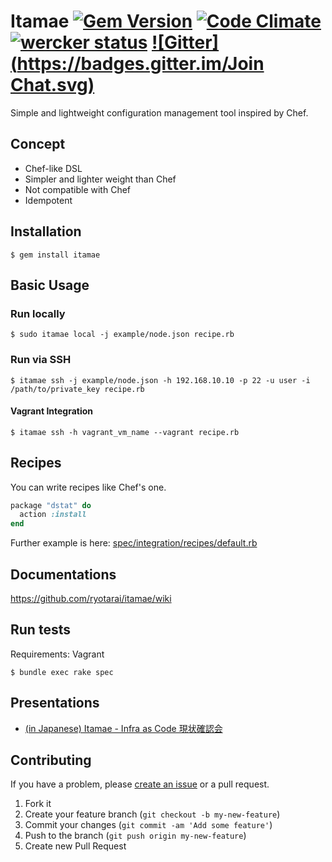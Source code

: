 # Itamae [![Gem Version](https://badge.fury.io/rb/itamae.svg)](http://badge.fury.io/rb/itamae) [![Code Climate](https://codeclimate.com/github/ryotarai/itamae/badges/gpa.svg)](https://codeclimate.com/github/ryotarai/itamae) [![wercker status](https://app.wercker.com/status/d44df82d2f4529ff664f32fa54ce12f5/s/master "wercker status")](https://app.wercker.com/project/bykey/d44df82d2f4529ff664f32fa54ce12f5) [![Gitter](https://badges.gitter.im/Join Chat.svg)](https://gitter.im/ryotarai/itamae?utm_source=badge&utm_medium=badge&utm_campaign=pr-badge&utm_content=badge)

Simple and lightweight configuration management tool inspired by Chef.

## Concept

- Chef-like DSL
- Simpler and lighter weight than Chef
- Not compatible with Chef
- Idempotent

## Installation

```
$ gem install itamae
```

## Basic Usage

### Run locally

```
$ sudo itamae local -j example/node.json recipe.rb
```

### Run via SSH

```
$ itamae ssh -j example/node.json -h 192.168.10.10 -p 22 -u user -i /path/to/private_key recipe.rb
```

#### Vagrant Integration

```
$ itamae ssh -h vagrant_vm_name --vagrant recipe.rb
```

## Recipes

You can write recipes like Chef's one.

```ruby
package "dstat" do
  action :install
end
```

Further example is here: [spec/integration/recipes/default.rb](spec/integration/recipes/default.rb)

## Documentations

https://github.com/ryotarai/itamae/wiki

## Run tests

Requirements: Vagrant

```
$ bundle exec rake spec
```

## Presentations

- [(in Japanese) Itamae - Infra as Code 現状確認会](https://speakerdeck.com/ryotarai/itamae-infra-as-code-xian-zhuang-que-ren-hui)

## Contributing

If you have a problem, please [create an issue](https://github.com/ryotarai/itamae/issues/new) or a pull request.

1. Fork it
2. Create your feature branch (`git checkout -b my-new-feature`)
3. Commit your changes (`git commit -am 'Add some feature'`)
4. Push to the branch (`git push origin my-new-feature`)
5. Create new Pull Request

